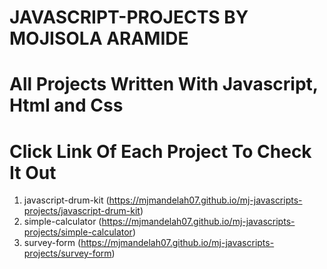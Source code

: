 # JAVASCRIPT-PROJECTS BY MOJISOLA ARAMIDE

# All Projects Written With Javascript, Html and Css
# Click Link Of Each Project To Check It Out

1. javascript-drum-kit (https://mjmandelah07.github.io/mj-javascripts-projects/javascript-drum-kit)
2. simple-calculator  (https://mjmandelah07.github.io/mj-javascripts-projects/simple-calculator)
3. survey-form (https://mjmandelah07.github.io/mj-javascripts-projects/survey-form)

